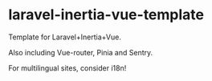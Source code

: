 # laravel-inertia-vue-template

Template for Laravel+Inertia+Vue.

Also including Vue-router, Pinia and Sentry.

For multilingual sites, consider i18n!
